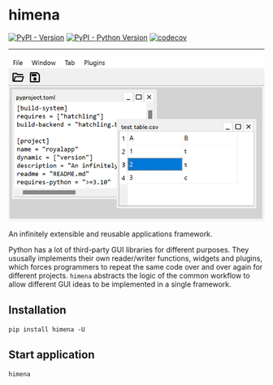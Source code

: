 # himena

[![PyPI - Version](https://img.shields.io/pypi/v/himena.svg)](https://pypi.org/project/himena)
[![PyPI - Python Version](https://img.shields.io/pypi/pyversions/himena.svg)](https://pypi.org/project/himena)
[![codecov](https://codecov.io/gh/hanjinliu/himena/graph/badge.svg?token=7BS2gF92SL)](https://codecov.io/gh/hanjinliu/himena)

-----

![](images/window.png)

An infinitely extensible and reusable applications framework.

Python has a lot of third-party GUI libraries for different purposes. They ususally
implements their own reader/writer functions, widgets and plugins, which forces
programmers to repeat the same code over and over again for different projects.
`himena` abstracts the logic of the common workflow to allow different GUI ideas
to be implemented in a single framework.

## Installation

```shell
pip install himena -U
```

## Start application

```shell
himena
```
